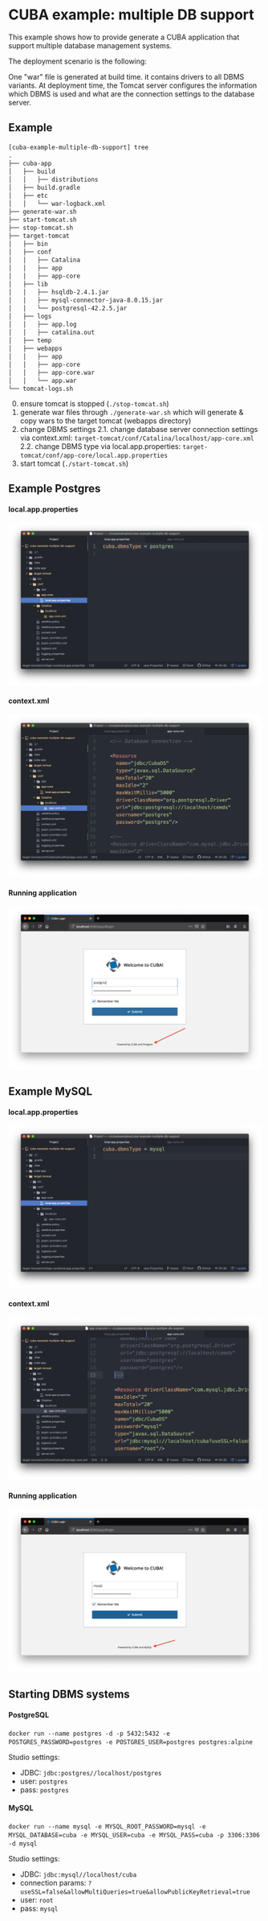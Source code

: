 # CUBA example: multiple DB support

This example shows how to provide generate a CUBA application that support multiple database management systems.

The deployment scenario is the following:

One "war" file is generated at build time. it contains drivers to all DBMS variants. At deployment time, the Tomcat
server configures the information which DBMS is used and what are the connection settings to the database server.

## Example

```
[cuba-example-multiple-db-support] tree
.
├── cuba-app
│   ├── build
│   │   ├── distributions
│   ├── build.gradle
│   ├── etc
│   │   └── war-logback.xml
├── generate-war.sh
├── start-tomcat.sh
├── stop-tomcat.sh
├── target-tomcat
│   ├── bin
│   ├── conf
│   │   ├── Catalina
│   │   ├── app
│   │   ├── app-core
│   ├── lib
│   │   ├── hsqldb-2.4.1.jar
│   │   ├── mysql-connector-java-8.0.15.jar
│   │   └── postgresql-42.2.5.jar
│   ├── logs
│   │   ├── app.log
│   │   ├── catalina.out
│   ├── temp
│   ├── webapps
│   │   ├── app
│   │   ├── app-core
│   │   ├── app-core.war
│   │   └── app.war
└── tomcat-logs.sh
```

0. ensure tomcat is stopped (`./stop-tomcat.sh`)
1. generate war files through `./generate-war.sh` which will generate & copy wars to the target tomcat (webapps directory)
2. change DBMS settings
2.1. change database server connection settings via context.xml: `target-tomcat/conf/Catalina/localhost/app-core.xml`
2.2. change DBMS type via local.app.properties: `target-tomcat/conf/app-core/local.app.properties`
3. start tomcat (`./start-tomcat.sh`)


## Example Postgres

#### local.app.properties
![local-app-properties-postgres.png](https://github.com/mariodavid/cuba-example-multiple-db-support/blob/master/img/local-app-properties-postgres.png)

#### context.xml
![context-xml-postgres.png](https://github.com/mariodavid/cuba-example-multiple-db-support/blob/master/img/context-xml-postgres.png)


#### Running application
![ui-postgres.png](https://github.com/mariodavid/cuba-example-multiple-db-support/blob/master/img/ui-postgres.png)


## Example MySQL

#### local.app.properties
![local-app-properties-postgres.png](https://github.com/mariodavid/cuba-example-multiple-db-support/blob/master/img/local-app-properties-mysql.png)

#### context.xml
![context-xml-postgres.png](https://github.com/mariodavid/cuba-example-multiple-db-support/blob/master/img/context-xml-mysql.png)


#### Running application
![ui-postgres.png](https://github.com/mariodavid/cuba-example-multiple-db-support/blob/master/img/ui-mysql.png)

## Starting DBMS systems

#### PostgreSQL
`docker run --name postgres -d -p 5432:5432 -e POSTGRES_PASSWORD=postgres -e POSTGRES_USER=postgres postgres:alpine`

Studio settings:
* JDBC: `jdbc:postgres//localhost/postgres`
* user: `postgres`
* pass: `postgres`

#### MySQL
`docker run --name mysql -e MYSQL_ROOT_PASSWORD=mysql -e MYSQL_DATABASE=cuba -e MYSQL_USER=cuba -e MYSQL_PASS=cuba -p 3306:3306 -d mysql`

Studio settings:
* JDBC: `jdbc:mysql//localhost/cuba`
* connection params: `?useSSL=false&allowMultiQueries=true&allowPublicKeyRetrieval=true`
* user: `root`
* pass: `mysql`

